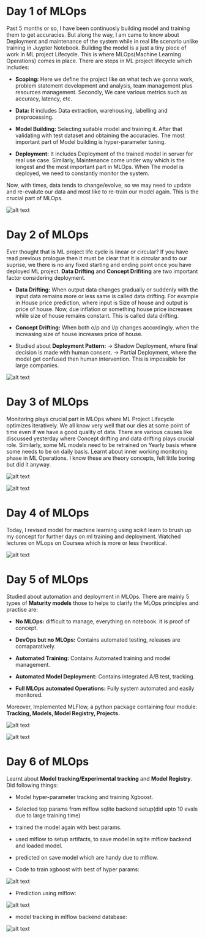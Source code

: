 # Day 1 of MLOps
Past 5 months or so, I have been continuosly building model and training them to get accuracies. But along the way, I am came to know about Deployment and maintenance of the system while in real life scenario unlike training in Juypter Notebook. Building the model is a just a tiny piece of work in ML project Lifecycle. This is where MLOps(Machine Learning Operations) comes in place. There are steps in ML project lifecycle which includes:

- **Scoping:**
Here we define the project like on what tech we gonna work, problem statement development and analysis, team management plus resources management. Secondly, We care various metrics such as accuracy, latency, etc.

- **Data:**
It includes Data extraction, warehousing, labelling and preprocessing.

- **Model Building:**
Selecting suitable model and training it. After that validating with test dataset and obtaining the accuracies. The most important part of Model building is hyper-parameter tuning. 

- **Deployment:**
It includes Deployment of the trained model in server for real use case. Similarly, Maintenance come under way which is the longest and the most important part in MLOps. When The model is deployed, we need to constantly monitor the system. 

Now, with times, data tends to change/evolve, so we may need to update and re-evalute our data and most like to re-train our model again. This is the crucial part of MLOps.

![alt text](<Week 1/Into_to_MLOps.png>)

# Day 2 of MLOps
Ever thought that is ML project life cycle is linear or circular? If you have read previous prologue then it must be clear that it is circular and to our suprise, we there is no any fixed starting and ending point once you have deployed ML project. **Data Drifting** and **Concept Drifiting** are two important factor considering deployment. 

- **Data Drifting:** When output data changes gradually or suddenly with the input data remains more or less same is called data drifting. For example in House price prediction, where input is Size of house and output is price of house. Now, due inflation or something house price increases while size of house remains constant. This is called data drifting.

- **Concept Drifting:** When both o/p and i/p changes accordingly. when the increasing size of house increases price of house.

- Studied about **Deployment Pattern:**
-> Shadow Deployment, where final decision is made with human consent.
-> Partial Deployment, where the model get confused then human intervention. This is impossible for large companies.

![alt text](<Week 1/Deployment.png>)

# Day 3 of MLOps
Monitoring plays crucial part in MLOps where ML Project Lifecycle optimizes iteratively. We all know very well that our dies at some point of time even if we have a good quality of data. There are various causes like discussed yesterday where Concept drifting and data drifting plays crucial role.
Similarly, some ML models need to  be retrained on Yearly basis where some needs to be on daily basis. Learnt about inner working monitoring phase in ML Operations. I know these are theory concepts, felt little boring but did it anyway.

![alt text](<Week 1/Data_drift.png>)

![alt text](<Week 1/Concept_drift.png>)

# Day 4 of MLOps
Today, I revised model for machine learning using scikit learn to brush up my concept for further days on ml training and deployment. Watched lectures on MLops on Coursea which is more or less theoritical.

![alt text](Photo/ML_training(revision).png)

# Day 5 of MLOps
Studied about automation and deployment in MLOps. There are mainly 5 types of **Maturity models** those to helps to clarify the MLOps principles and practise are:

- **No MLOps:** difficult to manage, everything on notebook. it is proof of concept.

- **DevOps but no MLOps:** Contains automated testing, releases are comaparatively.

- **Automated Training:** Contains Automated training and model management.

- **Automated Model Deployment:** Contains integrated A/B test, tracking.

- **Full MLOps automated Operations:** Fully system automated and easily monitored.

Moreover, Implemented MLFlow, a python package containing four module: **Tracking, Models, Model Registry, Projects.**

![alt text](Photo/ML_Flow_into_code.png)

![alt text](Photo/ML_FLOW_with_sqlite.png)

# Day 6 of MLOps
Learnt about **Model tracking/Experimental tracking** and **Model Registry**. Did following things:
- Model hyper-parameter tracking and training Xgboost.
- Selected top params from mlflow sqlite backend setup(did upto 10 evals due to large training time)
- trained the model again with best params.
- used mlflow to setup artifacts, to save model in sqlite mlflow backend and loaded model.
- predicted on save model which are handy due to mlflow.

- Code to train xgboost with best of hyper params:

![alt text](Photo/Hyperparameter_tuning_mlflow.png)

- Prediction using mlflow:

![alt text](Photo/prediction_mlflow.png)

- model tracking in mlflow backend database:

![alt text](Photo/model_tracking_mlflow.png)
